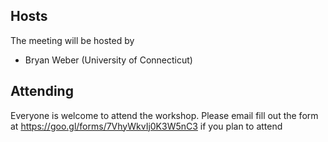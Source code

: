 ## Hosts

The meeting will be hosted by

* Bryan Weber (University of Connecticut)

## Attending

Everyone is welcome to attend the workshop. Please email fill out the form at
<https://goo.gl/forms/7VhyWkvIj0K3W5nC3> if you plan to attend
